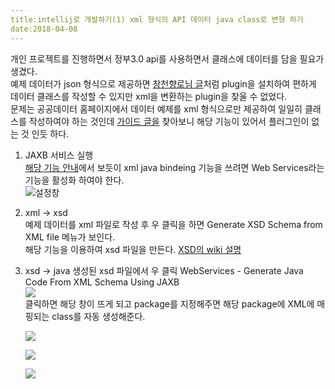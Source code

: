```yaml
---
title:intellij로 개발하기(1) xml 형식의 API 데이터 java class로 변형 하기   
date:2018-04-08
---
```


개인 프로젝트를 진행하면서 정부3.0 api를 사용하면서 클래스에 데이터를 담을 필요가 생겼다.  
예제 데이터가 json 형식으로 제공하면 [창천향로님 글](http://jojoldu.tistory.com/273)처럼 plugin을 설치하여 편하게 데이터 클래스를 작성할 수 있지만 xml을 변환하는 plugin을 찾울 수 없었다.  
문제는 공공데이터 홈페이지에서 데이터 예제를 xml 형식으로만 제공하여 일일히 클래스를 작성하여야 하는 것인데 [가이드 글을](https://www.jetbrains.com/help/idea/generating-java-code-from-xml-schema.html) 찾아보니 해당 기능이 있어서 플러그인이 없는 것 인듯 하다.

1. JAXB 서비스 실행  
  [해당 기능 안내](https://www.jetbrains.com/help/idea/xml-java-binding.html)에서 보듯이 xml java bindeing 기능을 쓰려면 Web Services라는 기능을 활성화 하여야 한다.  
  ![설정창](https://drive.google.com/uc?id=1J3X4ZLIrClcZu8yFbr24BTViGJxsADyL)
  
2. xml -> xsd   
   예제 데이터를 xml 파일로 작성 후 우 클릭을 하면 Generate XSD Schema from XML file 메뉴가 보인다.    
   해당 기능을 이용하여 xsd 파일을 만든다.
   [XSD의 wiki 설명](https://ko.wikipedia.org/wiki/XML_%EC%8A%A4%ED%82%A4%EB%A7%88_(W3C))
3. xsd -> java
   생성된 xsd 파일에서 우 클릭 WebServices - Generate Java Code From XML Schema Using JAXB   
   ![](https://drive.google.com/uc?id=1Qeak3gB0v0uR16BDiajxPk6PKTlaa-GK)   
   클릭하면 해당 창이 뜨게 되고 package를 지정해주면 해당 package에 XML에 매핑되는 class를 자동 생성해준다.
   
   ![](https://drive.google.com/uc?id=1BiKhoRM1rm1i4m9UXWj1_bLP-UCMHBp7)   
   
   ![](https://drive.google.com/uc?id=1rKLrxkEn4MYJ4HgLueZZn4pxW2Grfise)   
   
   ![](https://drive.google.com/uc?id=1nLbt5Prbnf11ELbQGLf9Gc3UXQvwFMsY)   
   
   